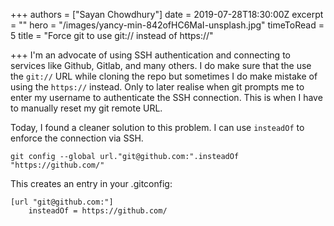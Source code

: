 +++
authors = ["Sayan Chowdhury"]
date = 2019-07-28T18:30:00Z
excerpt = ""
hero = "/images/yancy-min-842ofHC6MaI-unsplash.jpg"
timeToRead = 5
title = "Force git to use git:// instead of https://"

+++
I'm an advocate of using SSH authentication and connecting to services like Github, Gitlab, and many others. I do make sure that the use the `git://` URL while cloning the repo but sometimes I do make mistake of using the `https://` instead. Only to later realise when git prompts me to enter my username to authenticate the SSH connection. This is when I have to manually reset my git remote URL.

Today, I found a cleaner solution to this problem. I can use `insteadOf` to enforce the connection via SSH.

    git config --global url."git@github.com:".insteadOf "https://github.com/"

This creates an entry in your .gitconfig:

    [url "git@github.com:"]
    	insteadOf = https://github.com/